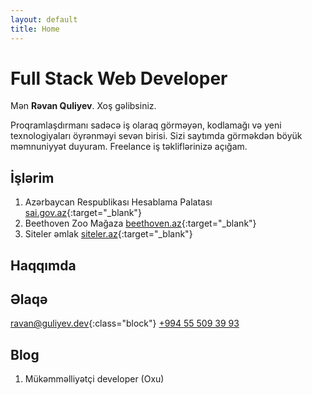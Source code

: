 ```yaml
---
layout: default
title: Home
---
```


# Full Stack Web Developer 
Mən **Rəvan Quliyev**. Xoş gəlibsiniz.

Proqramlaşdırmanı sadəcə iş olaraq görməyən, kodlamağı və yeni texnologiyaları öyrənməyi sevən birisi. Sizi saytımda görməkdən böyük məmnuniyyət duyuram. Freelance iş təkliflərinizə açığam.

## İşlərim

  1. Azərbaycan Respublikası Hesablama Palatası [sai.gov.az](https://sai.gov.az){:target="_blank"}
  2. Beethoven Zoo Mağaza [beethoven.az](https://beethoven.az){:target="_blank"}
  3. Siteler əmlak [siteler.az](https://siteler.az){:target="_blank"}

## Haqqımda

## Əlaqə
[ravan@guliyev.dev](mailto:ravan@guliyev.dev){:class="block"}
[+994 55 509 39 93](tel:+994555093993)

## Blog

1. Mükəmməlliyətçi developer (Oxu)